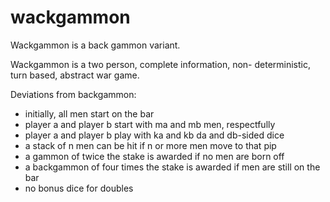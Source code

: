 wackgammon
==========

Wackgammon is a back gammon variant.

Wackgammon is a two person, complete information, non-
deterministic, turn based, abstract war game.

Deviations from backgammon:

* initially, all men start on the bar
* player a and player b start with ma and mb men, respectfully
* player a and player b play with ka and kb da and db-sided dice
* a stack of n men can be hit if n or more men move to that pip
* a gammon of twice the stake is awarded if no men are born off
* a backgammon of four times the stake is awarded if men are still on the bar
* no bonus dice for doubles
